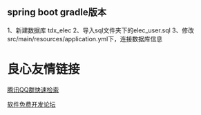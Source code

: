 spring boot gradle版本
---

1、新建数据库 tdx_elec
2、导入sql文件夹下的elec_user.sql
3、修改src/main/resources/application.yml下，连接数据库信息

 # 良心友情链接

[腾讯QQ群快速检索](http://u.720life.cn/s/8cf73f7c)

[软件免费开发论坛](http://u.720life.cn/s/bbb01dc0)